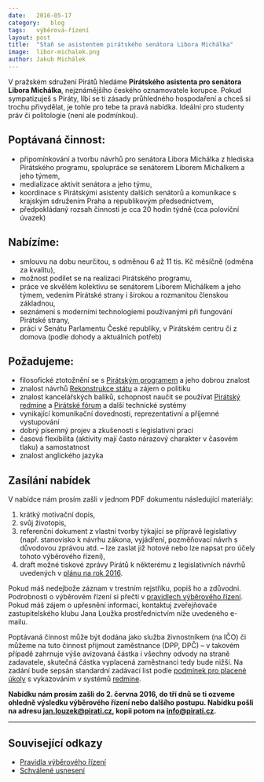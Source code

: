 ```yaml
---
date:	2016-05-17
category:	blog
tags:	výběrová-řízení
layout:	post
title:	"Staň se asistentem pirátského senátora Libora Michálka" 
image:	libor-michalek.png
author:	Jakub Michálek
---
```


V pražském sdružení Pirátů hledáme **Pirátského asistenta pro senátora Libora Michálka**, nejznámějšího českého oznamovatele korupce. Pokud sympatizuješ s Piráty, líbí se ti zásady průhledného hospodaření a chceš si trochu přivydělat, je tohle pro tebe ta pravá nabídka. Ideální pro studenty práv či politologie (není ale podmínkou).

## Poptávaná činnost:

* připomínkování a tvorbu návrhů pro senátora Libora Michálka z hlediska Pirátského programu, spolupráce se senátorem Liborem Michálkem a jeho týmem,
* medializace aktivit senátora a jeho týmu,
* koordinace s Pirátskými asistenty dalších senátorů a komunikace s krajským sdružením Praha a republikovým předsednictvem,
* předpokládaný rozsah činnosti je cca 20 hodin týdně (cca poloviční úvazek)

## Nabízíme:

* smlouvu na dobu neurčitou, s odměnou 6 až 11 tis. Kč měsíčně (odměna za kvalitu),
* možnost podílet se na realizaci Pirátského programu,
* práce ve skvělém kolektivu se senátorem Liborem Michálkem a jeho týmem, vedením Pirátské strany i širokou a rozmanitou členskou základnou,
* seznámení s moderními technologiemi používanými při fungování Pirátské strany,
* práci v Senátu Parlamentu České republiky, v Pirátském centru či z domova (podle dohody a aktuálních potřeb)

## Požadujeme:

* filosofické ztotožnění se s [Pirátským programem][program] a jeho dobrou znalost
* znalost návrhů [Rekonstrukce státu][rest] a zájem o politiku
* znalost kancelářských balíků, schopnost naučit se používat [Pirátský redmine][redmine] a [Pirátské fórum][forum] a další technické systémy
* vynikající komunikační dovednosti, reprezentativní a příjemné vystupování
* dobrý písemný projev a zkušenosti s legislativní prací
* časová flexibilita (aktivity mají často nárazový charakter v časovém tlaku) a samostatnost
* znalost anglického jazyka

[rest]: http://www.rekonstrukcestatu.cz/cs
[program]: https://www.pirati.cz/program/start
[forum]: https://forum.pirati.cz
[redmine]: https://redmine.pirati.cz/

## Zasílání nabídek

V nabídce nám prosím zašli v jednom PDF dokumentu následující materiály: 

1. krátký motivační dopis,
2. svůj životopis,
3. referenční dokument z vlastní tvorby týkající se přípravě legislativy (např. stanovisko k návrhu zákona, vyjádření, pozměňovací návrh s důvodovou zprávou atd. – lze zaslat již hotové nebo lze napsat pro účely tohoto výběrového řízení),
4. draft možné tiskové zprávy Pirátů k některému z legislativních návrhů uvedených v [plánu na rok 2016][plan].

[plan]: https://redmine.pirati.cz/projects/senat/roadmap

Pokud máš nedejbože záznam v trestním rejstříku, popiš ho a zdůvodni. Podrobnosti o výběrovém řízení si přečti v [pravidlech výběrového řízení](https://github.com/pirati-cz/KlubPraha/blob/master/vyberka/asistent-senatora/zadani/pravidla.md).
Pokud máš zájem o upřesnění informací, kontaktuj zveřejňovače zastupitelského klubu Jana Loužka prostřednictvím níže uvedeného e-mailu.

Poptávaná činnost může být dodána jako služba živnostníkem (na IČO) či můžeme na tuto činnost přijmout zaměstnance (DPP, DPČ) – v takovém případě zahrnuje výše avizovaná částka i všechny odvody na straně zadavatele, skutečná částka vyplacená zaměstnanci tedy bude nižší. Na zadání bude sepsán standardní zadávací list podle [podmínek pro placené úkoly](https://github.com/pirati-cz/sablony/blob/4b07ba675434ee634c527909d537122264cc712e/ukoly/podminky/podminky.md) s vykazováním v systémů [redmine][redmine].

**Nabídku nám prosím zašli do 2. června 2016, do tří dnů se ti ozveme ohledně výsledku výběrového řízení nebo dalšího postupu. Nabídku pošli na adresu <jan.louzek@pirati.cz>, kopii potom na <info@pirati.cz>.**

----

## Související odkazy

* [Pravidla výběrového řízení](https://github.com/pirati-cz/KlubPraha/blob/master/vyberka/asistent-senatora/zadani/pravidla.md)
* [Schválené usnesení](https://github.com/pirati-cz/KlubPraha/blob/master/vyberka/asistent-senatora/zadani/usneseni.md) 


